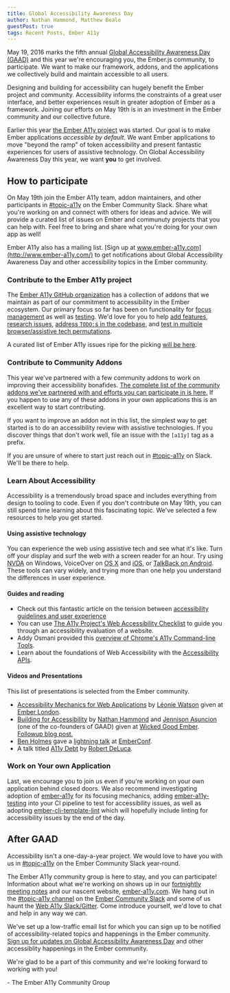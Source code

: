 ```yaml
---
title: Global Accessibility Awareness Day
author: Nathan Hammond, Matthew Beale
guestPost: true
tags: Recent Posts, Ember A11y
---
```


May 19, 2016 marks the fifth annual [Global Accessibility Awareness Day (GAAD)](http://www.globalaccessibilityawarenessday.org/) and this year we're encouraging you, the Ember.js community, to participate. We want to make our framework, addons, and the applications we collectively build and maintain accessible to all users.

Designing and building for accessibility can hugely benefit the Ember project and community. Accessibility informs the constraints of a great user interface, and better experiences result in greater adoption of Ember as a framework. Joining our efforts on May 19th is in an investment in the Ember community and our collective future.

Earlier this year [the Ember A11y project](http://www.ember-a11y.com) was started. Our goal is to make Ember applications _accessible by default_. We want Ember applications to move "beyond the ramp" of token accessibility and present fantastic experiences for users of assistive technology. On Global Accessibility Awareness Day this year, we want **you** to get involved.

## How to participate

On May 19th join the Ember A11y team, addon maintainers, and other participants in [#topic-a11y](https://embercommunity.slack.com/archives/topic-a11y) on the Ember Community Slack. Share what you're working on and connect with others for ideas and advice. We will provide a curated list of issues on Ember and communuty projects that you can help with. Feel free to bring and share what you're doing for your own app as well!

Ember A11y also has a mailing list. [Sign up at www.ember-a11y.com](http://www.ember-a11y.com/) to get notifications about Global Accessibility Awareness Day and other accessibility topics in the Ember community.

### Contribute to the Ember A11y project

The [Ember A11y GitHub organization](https://github.com/ember-a11y/) has a collection of addons that we maintain as part of our commitment to accessibility in the Ember ecosystem. Our primary focus so far has been on functionality for [focus management](https://github.com/ember-a11y/ember-a11y) as well as [testing](https://github.com/trentmwillis/ember-axe). We'd love for you to help [add features](https://github.com/rwjblue/ember-template-lint/issues/41), [research issues](https://github.com/ember-a11y/ember-a11y/issues/3), [address `TODO:`s in the codebase](https://github.com/ember-a11y/ember-a11y/issues/9), and [test in multiple browser/assistive tech permutations](http://ember-a11y.github.io/ember-a11y/).

A curated list of Ember A11y issues ripe for the picking [will be here](https://docs.google.com/spreadsheets/d/1q4DkaNwH8mh7xZJa1TmrHNcFuFuWdQ80iG88c7N4QII/edit#gid=808967448).

### Contribute to Community Addons

This year we've partnered with a few community addons to work on improving their accessibility bonafides. [The complete list of the community addons we've partnered with and efforts you can participate in is here.](https://docs.google.com/spreadsheets/d/1q4DkaNwH8mh7xZJa1TmrHNcFuFuWdQ80iG88c7N4QII/edit#gid=0) If you happen to use any of these addons in your own applications this is an excellent way to start contributing.

If you want to improve an addon not in this list, the simplest way to get started is to do an accessibility review with assistive technologies. If you discover things that don't work well, file an issue with the `[a11y]` tag as a prefix.

If you are unsure of where to start just reach out in [#topic-a11y](https://embercommunity.slack.com/archives/topic-a11y) on Slack. We'll be there to help.

### Learn About Accessibility

Accessibility is a tremendously broad space and includes everything from design to tooling to code. Even if you don't contribute on May 19th, you can still spend time learning about this fascinating topic. We've selected a few resources to help you get started.

#### Using assistive technology

You can experience the web using assistive tech and see what it's like. Turn off your display and surf the web with a screen reader for an hour. Try using [NVDA](http://www.nvda-project.org/) on Windows, VoiceOver on [OS X](http://help.apple.com/voiceover/info/guide/10.11/) and [iOS](http://help.apple.com/iphone/9/#/iph3e2e4367), or [TalkBack on Android](https://support.google.com/accessibility/android/answer/6283677?hl=en). These tools can vary widely, and trying more than one help you understand the differences in user experience.

#### Guides and reading

- Check out this fantastic article on the tension between [accessibility guidelines and user experience](http://simplyaccessible.com/article/guidelines-vs-ux/)
- You can use [The A11y Project's Web Accessibility Checklist](http://a11yproject.com/checklist.html) to guide you through an accessibility evaluation of a website.
- Addy Osmani provided this [overview of Chrome's A11y Command-line Tools](https://addyosmani.com/a11y/).
- Learn about the foundations of Web Accessibility with the [Accessibility APIs](https://www.smashingmagazine.com/2015/03/web-accessibility-with-accessibility-api/).

#### Videos and Presentations

This list of presentations is selected from the Ember community.

- [Accessibility Mechanics for Web Applications](https://vimeo.com/163925627) by [Léonie Watson](https://twitter.com/LeonieWatson) given at [Ember London](http://emberlondon.com/).
- [Building for Accessibility](https://www.youtube.com/watch?v=ok9v9-Tcq0o) by [Nathan Hammond](https://twitter.com/nathanhammond) and [Jennison Asuncion](https://twitter.com/jennison) (one of the co-founders of GAAD) given at [Wicked Good Ember](https://wickedgoodember.com/). [Followup blog post.](http://www.nathanhammond.com/building-for-accessibility)
- [Ben Holmes](https://twitter.com/binhums) gave a [lightning talk](http://confreaks.tv/videos/emberconf2016-minitalk-accessibility-in-ember) at [EmberConf](http://emberconf.com/).
- A talk titled [A11y Debt](https://github.com/Robdel12/a11y-debt#a11y-debt) by [Robert DeLuca](https://twitter.com/robdel12).

### Work on Your own Application

Last, we encourage you to join us even if you're working on your own application behind closed doors. We also recommend investigating adoption of [ember-a11y](https://emberobserver.com/addons/ember-a11y) for its focusing mechanics, adding [ember-a11y-testing](https://emberobserver.com/addons/ember-axe) into your CI pipeline to test for accessibility issues, as well as adopting [ember-cli-template-lint](https://emberobserver.com/addons/ember-cli-template-lint) which will hopefully include linting for accessibility issues by the end of the day.

## After GAAD

Accessibility isn't a one-day-a-year project. We would love to have you with us in [#topic-a11y](https://embercommunity.slack.com/archives/topic-a11y) on the Ember Community Slack year-round.

The Ember A11y community group is here to stay, and you can participate! Information about what we're working on shows up in our [fortnightly meeting notes](https://github.com/ember-a11y/core-notes/tree/ember-a11y/ember-a11y) and our nascent website, [ember-a11y.com](http://www.ember-a11y.com). We hang out in the [#topic-a11y channel](https://embercommunity.slack.com/archives/topic-a11y) on the [Ember Community Slack](https://ember-community-slackin.herokuapp.com/) and some of us haunt the [Web A11y Slack/Gitter](https://www.paciellogroup.com/blog/2015/07/anybody-can-be-an-a11y-slacker/). Come introduce yourself, we'd love to chat and help in any way we can.

We've set up a low-traffic email list for which you can sign up to be notified of accessibility-related topics and happenings in the Ember community. [Sign up for updates on Global Accessibility Awareness Day](http://www.ember-a11y.com/) and other accessiblity happenings in the Ember community.

We're glad to be a part of this community and we're looking forward to working with you!

\- The Ember A11y Community Group
